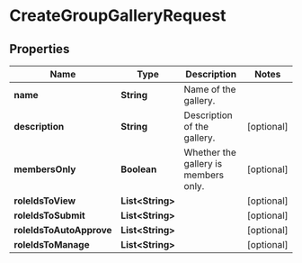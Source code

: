 

# CreateGroupGalleryRequest


## Properties

| Name | Type | Description | Notes |
|------------ | ------------- | ------------- | -------------|
|**name** | **String** | Name of the gallery. |  |
|**description** | **String** | Description of the gallery. |  [optional] |
|**membersOnly** | **Boolean** | Whether the gallery is members only. |  [optional] |
|**roleIdsToView** | **List&lt;String&gt;** |   |  [optional] |
|**roleIdsToSubmit** | **List&lt;String&gt;** |   |  [optional] |
|**roleIdsToAutoApprove** | **List&lt;String&gt;** |   |  [optional] |
|**roleIdsToManage** | **List&lt;String&gt;** |   |  [optional] |



